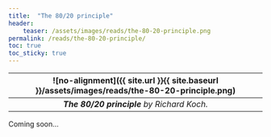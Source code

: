 ```yaml
---
title:  "The 80/20 principle"
header:
    teaser: /assets/images/reads/the-80-20-principle.png
permalink: /reads/the-80-20-principle/
toc: true
toc_sticky: true
---
```


| ![no-alignment]({{ site.url }}{{ site.baseurl }}/assets/images/reads/the-80-20-principle.png) |
|:--:|
| ***The 80/20 principle*** *by Richard Koch.* |

Coming soon...